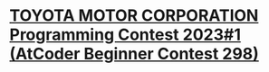 # [TOYOTA MOTOR CORPORATION Programming Contest 2023#1 (AtCoder Beginner Contest 298)](https://atcoder.jp/contests/abc298)
